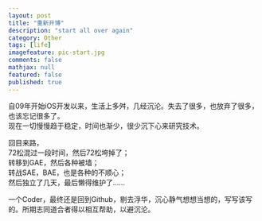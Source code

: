 ```yaml
---
layout: post
title: "重新开博"
description: "start all over again"
category: Other
tags: [life]
imagefeature: pic-start.jpg
comments: false
mathjax: null
featured: false
published: true
---
```



自09年开始iOS开发以来，生活上多舛，几经沉沦。失去了很多，也放弃了很多，也该忘记很多了。
<br>
现在一切慢慢趋于稳定，时间也渐少，很少沉下心来研究技术。
<br>

回目来路，
<br>
72松混过一段时间，然后72松垮掉了；
<br>
转移到GAE，然后各种被墙；
<br>
转战SAE，BAE，也是各种的不顺心；
<br>
然后独立了几天，最后懒得维护了……
<br>

一个Coder，最终还是回到Github，剔去浮华，沉心静气想想当想的，写写该写的。所期志同道合者得以相互帮助，以避沉沦。
<br>